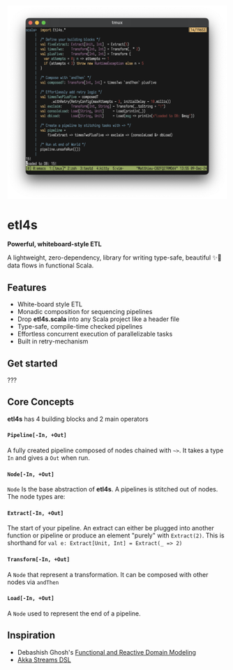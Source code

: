 <p align="center">
  <img src="pix/etl4s.png" width="700">
</p>

# etl4s
**Powerful, whiteboard-style ETL**

A lightweight, zero-dependency, library for writing type-safe, beautiful ✨🍰  data flows in functional Scala. 

## Features
- White-board style ETL
- Monadic composition for sequencing pipelines
- Drop **etl4s.scala** into any Scala project like a header file
- Type-safe, compile-time checked pipelines
- Effortless concurrent execution of parallelizable tasks
- Built in retry-mechanism

## Get started
???

## Core Concepts
**etl4s** has 4 building blocks and 2 main operators

#### `Pipeline[-In, +Out]`
A fully created pipeline composed of nodes chained with `~>`. It takes a type `In` and gives a `Out` when run.

#### `Node[-In, +Out]`
`Node` Is the base abstraction of **etl4s**. A pipelines is stitched out of nodes. The node types are:

#### `Extract[-In, +Out]`
The start of your pipeline. An extract can either be plugged into another function or pipeline or produce an element "purely" with `Extract(2)`. This is shorthand for `val e: Extract[Unit, Int] = Extract(_ => 2)`

#### `Transform[-In, +Out]`
A `Node` that represent a transformation. It can be composed with other nodes via `andThen`

#### `Load[-In, +Out]` 
A `Node` used to represent the end of a pipeline.

## Inspiration
- Debashish Ghosh's [Functional and Reactive Domain Modeling](https://www.manning.com/books/functional-and-reactive-domain-modeling)
- [Akka Streams DSL](https://doc.akka.io/libraries/akka-core/current/stream/stream-graphs.html#constructing-graphs)


